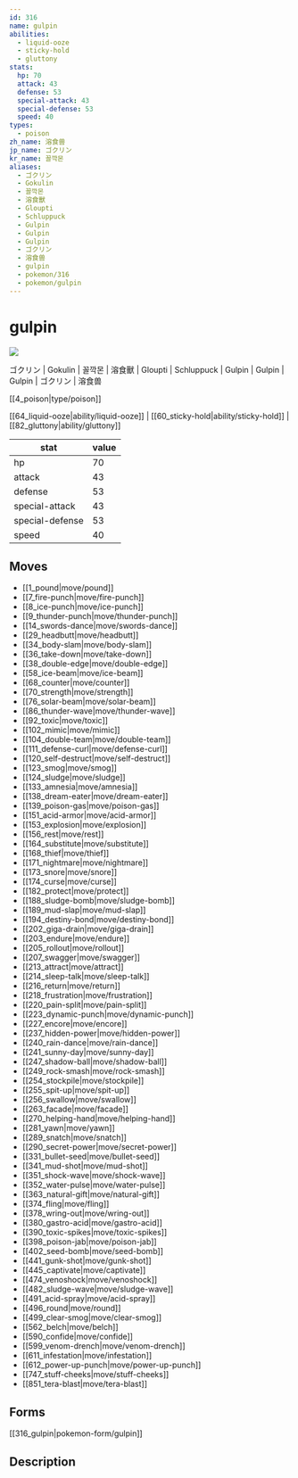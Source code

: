 ```yaml
---
id: 316
name: gulpin
abilities:
  - liquid-ooze
  - sticky-hold
  - gluttony
stats:
  hp: 70
  attack: 43
  defense: 53
  special-attack: 43
  special-defense: 53
  speed: 40
types:
  - poison
zh_name: 溶食兽
jp_name: ゴクリン
kr_name: 꼴깍몬
aliases:
  - ゴクリン
  - Gokulin
  - 꼴깍몬
  - 溶食獸
  - Gloupti
  - Schluppuck
  - Gulpin
  - Gulpin
  - Gulpin
  - ゴクリン
  - 溶食兽
  - gulpin
  - pokemon/316
  - pokemon/gulpin
---
```

# gulpin

![](https://raw.githubusercontent.com/PokeAPI/sprites/master/sprites/pokemon/316.png)

ゴクリン | Gokulin | 꼴깍몬 | 溶食獸 | Gloupti | Schluppuck | Gulpin | Gulpin | Gulpin | ゴクリン | 溶食兽

[[4_poison|type/poison]]

[[64_liquid-ooze|ability/liquid-ooze]] | [[60_sticky-hold|ability/sticky-hold]] | [[82_gluttony|ability/gluttony]]

|stat|value|
|---|---|
|hp|70|
|attack|43|
|defense|53|
|special-attack|43|
|special-defense|53|
|speed|40|


## Moves

- [[1_pound|move/pound]]
- [[7_fire-punch|move/fire-punch]]
- [[8_ice-punch|move/ice-punch]]
- [[9_thunder-punch|move/thunder-punch]]
- [[14_swords-dance|move/swords-dance]]
- [[29_headbutt|move/headbutt]]
- [[34_body-slam|move/body-slam]]
- [[36_take-down|move/take-down]]
- [[38_double-edge|move/double-edge]]
- [[58_ice-beam|move/ice-beam]]
- [[68_counter|move/counter]]
- [[70_strength|move/strength]]
- [[76_solar-beam|move/solar-beam]]
- [[86_thunder-wave|move/thunder-wave]]
- [[92_toxic|move/toxic]]
- [[102_mimic|move/mimic]]
- [[104_double-team|move/double-team]]
- [[111_defense-curl|move/defense-curl]]
- [[120_self-destruct|move/self-destruct]]
- [[123_smog|move/smog]]
- [[124_sludge|move/sludge]]
- [[133_amnesia|move/amnesia]]
- [[138_dream-eater|move/dream-eater]]
- [[139_poison-gas|move/poison-gas]]
- [[151_acid-armor|move/acid-armor]]
- [[153_explosion|move/explosion]]
- [[156_rest|move/rest]]
- [[164_substitute|move/substitute]]
- [[168_thief|move/thief]]
- [[171_nightmare|move/nightmare]]
- [[173_snore|move/snore]]
- [[174_curse|move/curse]]
- [[182_protect|move/protect]]
- [[188_sludge-bomb|move/sludge-bomb]]
- [[189_mud-slap|move/mud-slap]]
- [[194_destiny-bond|move/destiny-bond]]
- [[202_giga-drain|move/giga-drain]]
- [[203_endure|move/endure]]
- [[205_rollout|move/rollout]]
- [[207_swagger|move/swagger]]
- [[213_attract|move/attract]]
- [[214_sleep-talk|move/sleep-talk]]
- [[216_return|move/return]]
- [[218_frustration|move/frustration]]
- [[220_pain-split|move/pain-split]]
- [[223_dynamic-punch|move/dynamic-punch]]
- [[227_encore|move/encore]]
- [[237_hidden-power|move/hidden-power]]
- [[240_rain-dance|move/rain-dance]]
- [[241_sunny-day|move/sunny-day]]
- [[247_shadow-ball|move/shadow-ball]]
- [[249_rock-smash|move/rock-smash]]
- [[254_stockpile|move/stockpile]]
- [[255_spit-up|move/spit-up]]
- [[256_swallow|move/swallow]]
- [[263_facade|move/facade]]
- [[270_helping-hand|move/helping-hand]]
- [[281_yawn|move/yawn]]
- [[289_snatch|move/snatch]]
- [[290_secret-power|move/secret-power]]
- [[331_bullet-seed|move/bullet-seed]]
- [[341_mud-shot|move/mud-shot]]
- [[351_shock-wave|move/shock-wave]]
- [[352_water-pulse|move/water-pulse]]
- [[363_natural-gift|move/natural-gift]]
- [[374_fling|move/fling]]
- [[378_wring-out|move/wring-out]]
- [[380_gastro-acid|move/gastro-acid]]
- [[390_toxic-spikes|move/toxic-spikes]]
- [[398_poison-jab|move/poison-jab]]
- [[402_seed-bomb|move/seed-bomb]]
- [[441_gunk-shot|move/gunk-shot]]
- [[445_captivate|move/captivate]]
- [[474_venoshock|move/venoshock]]
- [[482_sludge-wave|move/sludge-wave]]
- [[491_acid-spray|move/acid-spray]]
- [[496_round|move/round]]
- [[499_clear-smog|move/clear-smog]]
- [[562_belch|move/belch]]
- [[590_confide|move/confide]]
- [[599_venom-drench|move/venom-drench]]
- [[611_infestation|move/infestation]]
- [[612_power-up-punch|move/power-up-punch]]
- [[747_stuff-cheeks|move/stuff-cheeks]]
- [[851_tera-blast|move/tera-blast]]

## Forms



[[316_gulpin|pokemon-form/gulpin]]

## Description



